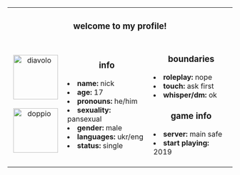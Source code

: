 <table align="center">
  <tr>
    <th align="center" colspan="3""><b><h3>welcome to my profile!</h3><b></th>
  </tr>
  <tr>
    <td width="25%"><p align="center"><img src="https://i.postimg.cc/6QP9s3TZ/pony-town-did-babygirl-stand-3x.png" width="100" alt="diavolo"><br><br>  <img src="https://i.postimg.cc/rps8YWyc/pony-town-did-babyboy-stand-3x.png" width="100" alt="doppio"><br></p>
   </td>
     <td><h3 align="center">info</h3>
       <li><b>name:</b> nick<br></li>
       <li><b>age:</b> 17<br></li>
       <li><b>pronouns:</b> he/him<br></li>
       <li><b>sexuality:</b> pansexual <br></li>
       <li><b>gender:</b> male<br></li>
       <li><b>languages:</b> ukr/eng<br></li>
       <li><b>status:</b> single</li>
       <br>
     </td>
    <td><h3 align="center">boundaries</h3>
       <li><b>roleplay:</b> nope<br></li>
       <li><b>touch:</b> ask first<br></li>
       <li><b>whisper/dm:</b> ok<br></li>  
    <h3 align="center">game info</h3>
      <li><b>server:</b> main safe<br></li>
      <li><b>start playing:</b> 2019<br></li>
      <br>
    </td>
  </tr>
</table>
